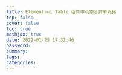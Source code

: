```yaml
---
title: Element-ui Table 组件中动态合并单元格
top: false
cover: false
toc: true
mathjax: true
date: 2022-01-25 17:32:46
password:
summary:
tags:
categories:
---
```

```


```